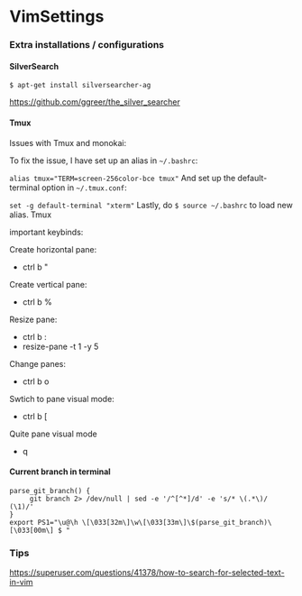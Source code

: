# VimSettings

### Extra installations / configurations

#### SilverSearch

```$ apt-get install silversearcher-ag```

https://github.com/ggreer/the_silver_searcher

#### Tmux

Issues with Tmux and monokai:

To fix the issue, I have set up an alias in ```~/.bashrc```:

```alias tmux="TERM=screen-256color-bce tmux"```
And set up the default-terminal option in ```~/.tmux.conf```:

```set -g default-terminal "xterm"```
Lastly, do ```$ source ~/.bashrc``` to load new alias. Tmux

important keybinds:

Create horizontal pane:

- ctrl b "

Create vertical pane:

- ctrl b %

Resize pane:

- ctrl b :
- resize-pane -t 1 -y 5

Change panes:

- ctrl b o

Swtich to pane visual mode:

- ctrl b [

Quite pane visual mode

- q

#### Current branch in terminal
```
parse_git_branch() {
     git branch 2> /dev/null | sed -e '/^[^*]/d' -e 's/* \(.*\)/ (\1)/'
}
export PS1="\u@\h \[\033[32m\]\w\[\033[33m\]\$(parse_git_branch)\[\033[00m\] $ "
```
### Tips

https://superuser.com/questions/41378/how-to-search-for-selected-text-in-vim
